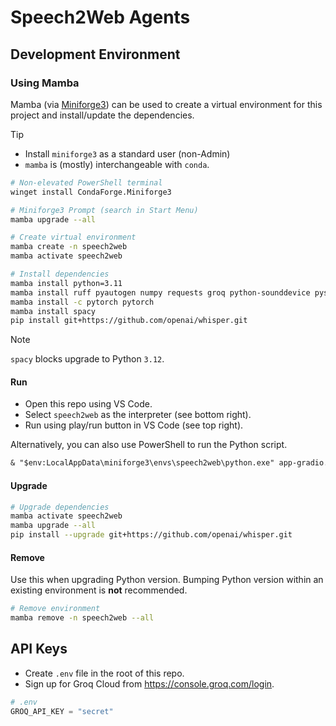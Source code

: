 # Speech2Web Agents

## Development Environment

### Using Mamba

Mamba (via [Miniforge3](https://github.com/conda-forge/miniforge)) can be used
to create a virtual environment for this project and install/update the
dependencies.

> [!TIP]
>
> - Install `miniforge3` as a standard user (non-Admin)
> - `mamba` is (mostly) interchangeable with `conda`.

```sh
# Non-elevated PowerShell terminal
winget install CondaForge.Miniforge3
```

```sh
# Miniforge3 Prompt (search in Start Menu)
mamba upgrade --all

# Create virtual environment
mamba create -n speech2web
mamba activate speech2web

# Install dependencies
mamba install python=3.11
mamba install ruff pyautogen numpy requests groq python-sounddevice pysoundfile gradio
mamba install -c pytorch pytorch
mamba install spacy
pip install git+https://github.com/openai/whisper.git
```

> [!NOTE]
>
> `spacy` blocks upgrade to Python `3.12`.

#### Run

- Open this repo using VS Code.
- Select `speech2web` as the interpreter (see bottom right).
- Run using play/run button in VS Code (see top right).

Alternatively, you can also use PowerShell to run the Python script.

```ps
& "$env:LocalAppData\miniforge3\envs\speech2web\python.exe" app-gradio.py
```

#### Upgrade

```sh
# Upgrade dependencies
mamba activate speech2web
mamba upgrade --all
pip install --upgrade git+https://github.com/openai/whisper.git
```

#### Remove

Use this when upgrading Python version. Bumping Python version within an
existing environment is **not** recommended.

```sh
# Remove environment
mamba remove -n speech2web --all
```

## API Keys

- Create `.env` file in the root of this repo.
- Sign up for Groq Cloud from https://console.groq.com/login.

```py
# .env
GROQ_API_KEY = "secret"
```
